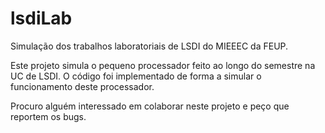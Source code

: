# lsdiLab
Simulação dos trabalhos laboratoriais de LSDI do MIEEEC da FEUP.

Este projeto simula o pequeno processador feito ao longo do semestre na UC de LSDI. O código foi implementado de forma a simular o funcionamento deste processador.

Procuro alguém interessado em colaborar neste projeto e peço que reportem os bugs.
